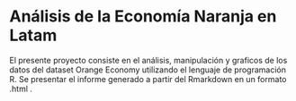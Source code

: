 # Análisis de la Economía Naranja en Latam

El presente proyecto consiste en el análisis, manipulación y graficos de los datos del dataset Orange Economy utilizando el lenguaje de programación R. Se presentar el informe generado a partir del Rmarkdown en un formato .html .
